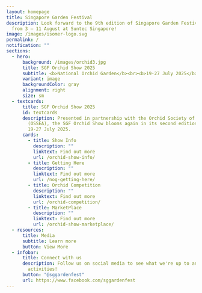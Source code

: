 ```yaml
---
layout: homepage
title: Singapore Garden Festival
description: Look forward to the 9th edition of Singapore Garden Festival (SGF)
  from 3 – 11 August at Suntec Singapore!
image: /images/isomer-logo.svg
permalink: /
notification: ""
sections:
  - hero:
      background: /images/orchid3.jpg
      title: SGF Orchid Show 2025
      subtitle: <b>National Orchid Garden</b><br><b>19-27 July 2025</b>
      variant: image
      backgroundColor: gray
      alignment: right
      size: sm
  - textcards:
      title: SGF Orchid Show 2025
      id: textcards
      description: Presented in partnership with the Orchid Society of South East Asia
        (OSSEA), the SGF Orchid Show blooms again in its second edition from
        19-27 July 2025.
      cards:
        - title: Show Info
          description: ""
          linktext: Find out more
          url: /orchid-show-info/
        - title: Getting Here
          description: ""
          linktext: Find out more
          url: /nog-getting-here/
        - title: Orchid Competition
          description: ""
          linktext: Find out more
          url: /orchid-competition/
        - title: MarketPlace
          description: ""
          linktext: Find out more
          url: /orchid-show-marketplace/
  - resources:
      title: Media
      subtitle: Learn more
      button: View More
  - infobar:
      title: Connect with us
      description: Follow us on social media to see what we're up to and join in our
        activities!
      button: "@sggardenfest"
      url: https://www.facebook.com/sggardenfest
---
```

